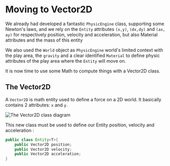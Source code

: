 # Moving to Vector2D

We already had developed a fantastic `PhysicEngine` class, supporting some Newton's laws, and we rely on the `Entity`
attributes `(x,y)`, `(dx,dy)` and `(ax, ay)` for respectively position, velocity and acceleration, but also Material
attributes and the mass of this entity

We also used the `World` object as `PhysicEngine` world's limited context with the play area, the `gravity` and a clear
identified `Material` to define physic attributes of the play area where the `Entity` will move on.

It is now time to use some Math to compute things with a Vector2D class.

## The Vector2D

A `Vector2D` is math entity used to define a force on a 2D world. It basically contains 2 attributes: `x` and `y`.

![The Vector2D class diagram](http://www.plantuml.com/plantuml/png/TS-nJWCn30RWFKznR8VO63jrk3T0OlV5Lch9TahYL6qHxmw5eZQ8RB_ovK_iRNKetbJ2W-z8QTeBi8KeKElqIj5pULxUm_Gq7JUOsofqoQUx38ZpONEzYe-_QVasIq93ZSHomwL7v0CZpNZzwIzM1uiqRcVlx3OklJMGsk6Qin3OHOKi-Mw-BoWSMVbCi_uxYZPntijfm4O9dBe7BHS5uND_MjjQlK3qqKwUNxomfQ_MJmWVOKk6JUKJ "The Vector2D class diagram")



This new class must be used to define our Entity position, velocity and acceleration :

```java
public class Entity<T>{
    public Vector2D position;
    public Vector2D velocity;
    public Vector2D acceleration;
}
```